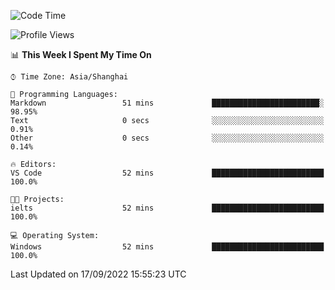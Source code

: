 <!--START_SECTION:waka-->
![Code Time](http://img.shields.io/badge/Code%20Time-194%20hrs%2010%20mins-blue)

![Profile Views](http://img.shields.io/badge/Profile%20Views-0-blue)

📊 **This Week I Spent My Time On** 

```text
⌚︎ Time Zone: Asia/Shanghai

💬 Programming Languages: 
Markdown                 51 mins             ████████████████████████░   98.95% 
Text                     0 secs              ░░░░░░░░░░░░░░░░░░░░░░░░░   0.91% 
Other                    0 secs              ░░░░░░░░░░░░░░░░░░░░░░░░░   0.14%

🔥 Editors: 
VS Code                  52 mins             █████████████████████████   100.0%

🐱‍💻 Projects: 
ielts                    52 mins             █████████████████████████   100.0%

💻 Operating System: 
Windows                  52 mins             █████████████████████████   100.0%

```


 Last Updated on 17/09/2022 15:55:23 UTC
<!--END_SECTION:waka-->